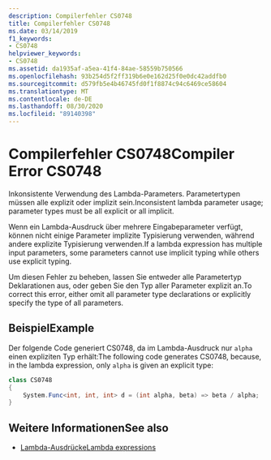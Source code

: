 ```yaml
---
description: Compilerfehler CS0748
title: Compilerfehler CS0748
ms.date: 03/14/2019
f1_keywords:
- CS0748
helpviewer_keywords:
- CS0748
ms.assetid: da1935af-a5ea-41f4-84ae-58559b750566
ms.openlocfilehash: 93b254d5f2ff319b6e0e162d25f0e0dc42addfb0
ms.sourcegitcommit: d579fb5e4b46745fd0f1f8874c94c6469ce58604
ms.translationtype: MT
ms.contentlocale: de-DE
ms.lasthandoff: 08/30/2020
ms.locfileid: "89140398"
---
```

# <a name="compiler-error-cs0748"></a><span data-ttu-id="05e05-103">Compilerfehler CS0748</span><span class="sxs-lookup"><span data-stu-id="05e05-103">Compiler Error CS0748</span></span>

<span data-ttu-id="05e05-104">Inkonsistente Verwendung des Lambda-Parameters. Parametertypen müssen alle explizit oder implizit sein.</span><span class="sxs-lookup"><span data-stu-id="05e05-104">Inconsistent lambda parameter usage; parameter types must be all explicit or all implicit.</span></span>
  
<span data-ttu-id="05e05-105">Wenn ein Lambda-Ausdruck über mehrere Eingabeparameter verfügt, können nicht einige Parameter implizite Typisierung verwenden, während andere explizite Typisierung verwenden.</span><span class="sxs-lookup"><span data-stu-id="05e05-105">If a lambda expression has multiple input parameters, some parameters cannot use implicit typing while others use explicit typing.</span></span>

<span data-ttu-id="05e05-106">Um diesen Fehler zu beheben, lassen Sie entweder alle Parametertyp Deklarationen aus, oder geben Sie den Typ aller Parameter explizit an.</span><span class="sxs-lookup"><span data-stu-id="05e05-106">To correct this error, either omit all parameter type declarations or explicitly specify the type of all parameters.</span></span>
  
## <a name="example"></a><span data-ttu-id="05e05-107">Beispiel</span><span class="sxs-lookup"><span data-stu-id="05e05-107">Example</span></span>

<span data-ttu-id="05e05-108">Der folgende Code generiert CS0748, da im Lambda-Ausdruck nur `alpha` einen expliziten Typ erhält:</span><span class="sxs-lookup"><span data-stu-id="05e05-108">The following code generates CS0748, because, in the lambda expression, only `alpha` is given an explicit type:</span></span>

```csharp
class CS0748  
{  
    System.Func<int, int, int> d = (int alpha, beta) => beta / alpha;
}  
```

## <a name="see-also"></a><span data-ttu-id="05e05-109">Weitere Informationen</span><span class="sxs-lookup"><span data-stu-id="05e05-109">See also</span></span>

- [<span data-ttu-id="05e05-110">Lambda-Ausdrücke</span><span class="sxs-lookup"><span data-stu-id="05e05-110">Lambda expressions</span></span>](../language-reference/operators/lambda-expressions.md)
